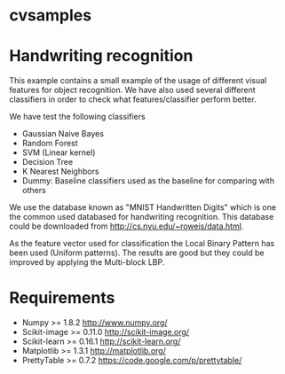 # cvsamples
Handwriting recognition
========================================================

This example contains a small example of the usage of different visual features
for object recognition. We have also used several different classifiers in order
to check what features/classifier perform better.

We have test the following classifiers

* Gaussian Naive Bayes
* Random Forest
* SVM (Linear kernel)
* Decision Tree
* K Nearest Neighbors
* Dummy: Baseline classifiers used as the baseline for comparing with others

We use the database known as "MNIST Handwritten Digits" which is one the common
used databased for handwriting recognition. This database could be downloaded 
from http://cs.nyu.edu/~roweis/data.html.

As the feature vector used for classification the Local Binary Pattern has been 
used (Uniform patterns). The results are good but they could be improved by 
applying the Multi-block LBP. 

Requirements
========================================================

* Numpy >= 1.8.2 http://www.numpy.org/
* Scikit-image >= 0.11.0 http://scikit-image.org/
* Scikit-learn >= 0.16.1 http://scikit-learn.org/
* Matplotlib >= 1.3.1 http://matplotlib.org/
* PrettyTable >= 0.7.2 https://code.google.com/p/prettytable/

